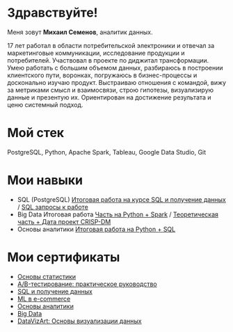 # Здравствуйте!

Меня зовут **Михаил Семенов**, аналитик данных.

17 лет работал в области потребительской электроники и отвечал за маркетинговые коммуникации, исследование продукции и потребителей. Участвовал в проекте по диджитал трансформации. Умею работать с большим объемом данных, разбираюсь в построении клиентского пути, воронках, погружаюсь в бизнес-процессы и досконально изучаю продукт. Выстраиваю отношения с командой, вижу за метриками смысл и взаимосвязи, строю гипотезы, визуализирую данные и презентую их. Ориентирован на достижение результата и ценю системный подход.

# Мой стек

PostgreSQL, Python, Apache Spark, Tableau, Google Data Studio, Git

# Мои навыки
- SQL (PostgreSQL) [Итоговая работа на курсе SQL и получение данных](https://github.com/semenov-mikhail/portfolio/blob/main/final_work_sql_msemenov.pdf) / [SQL запросы к работе](https://github.com/semenov-mikhail/portfolio/blob/main/diploma_work_MSemenov_sql-40.sql)
- Big Data Итоговая работа [Часть на Python + Spark](https://colab.research.google.com/drive/1rMMrt4pzHt-tb9wUcGaxZxjPpJqtjQcY?usp=sharing) / [Теоретическая часть + Дата проект CRISP-DM](https://docs.google.com/document/d/1RmbIFfFbwch-nVOV_Ao9S-L7Az1XqvwKzea0D1dbX8E/edit?usp=sharing)
- Основы аналитики [Итоговая работа на Python + SQL](https://colab.research.google.com/drive/1lVMHUZ8SneM1RYHKLzcnlkBVy2BsKF4N?usp=sharing)

# Мои сертификаты

- [Основы статистики](https://github.com/semenov-mikhail/portfolio/blob/main/stepik-certificate-76-edc5082_statistics_Msemenov.pdf)
- [A/B-тестирование: практическое руководство](https://github.com/semenov-mikhail/portfolio/blob/main/cert_ab_tests_Semenov.pdf)
- [SQL и получение данных](https://github.com/semenov-mikhail/portfolio/blob/main/sql_cert_msemenov.pdf)
- [ML в e-commerce](https://github.com/semenov-mikhail/portfolio/blob/main/DWthon_ML_ecommerce_msemenov.pdf)
- [Основы аналитики](https://github.com/semenov-mikhail/portfolio/blob/main/analytics_basics_cert_msemenov.pdf)
- [Big Data](https://github.com/semenov-mikhail/portfolio/blob/main/bigdata_certificate_MSemenov.pdf)
- [DataVizArt: Основы визуализации данных](https://github.com/semenov-mikhail/portfolio/blob/main/cert_Semenov_DataViz.pdf)
